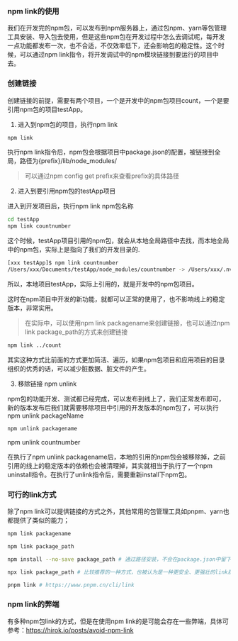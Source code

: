 ### npm link的使用

我们在开发完的npm包，可以发布到npm服务器上，通过包npm、yarn等包管理工具安装、导入包去使用，但是这些npm包在开发过程中怎么去调试呢，每开发一点功能都发布一次，也不合适，不仅效率低下，还会影响包的稳定性。这个时候，可以通过npm link指令，将开发调试中的npm模块链接到要运行的项目中去。

### 创建链接

创建链接的前提，需要有两个项目，一个是开发中的npm包项目count，一个是要引用npm包的项目testApp。

1. 进入到npm包的项目，执行npm link

```bash
npm link
```

执行npm link指令后，npm包会根据项目中package.json的配置，被链接到全局，路径为{prefix}/lib/node_modules/<package>

> 可以通过npm config get prefix来查看prefix的具体路径

2. 进入到要引用npm包的testApp项目

进入到开发项目后，执行npm link npm包名称

```bash
cd testApp
npm link countnumber
```

这个时候，testApp项目引用的npm包，就会从本地全局路径中去找，而本地全局中的npm包，实际上是指向了我们的开发目录的.

```bash
[xxx testApp]$ npm link countnumber
/Users/xxx/Documents/testApp/node_modules/countnumber -> /Users/xxx/.nvm/versions/node/v14.16.0/lib/node_modules/countnumber -> /Users/xxx/Documents/count
```

所以，本地项目testApp，实际上引用的，就是开发中的npm包项目。

这时在npm项目中开发的新功能，就都可以正常的使用了，也不影响线上的稳定版本，非常实用。

> 在实际中，可以使用npm link packagename来创建链接，也可以通过npm link package_path的方式来创建链接

```bash
npm link ../count
```

其实这种方式比前面的方式更加简洁、遍历，如果npm包项目和应用项目的目录组织的优秀的话，可以减少脏数据、脏文件的产生。

3. 移除链接 npm unlink

npm包的功能开发、测试都已经完成，可以发布到线上了，我们正常发布即可，新的版本发布后我们就需要移除项目中引用的开发版本的npm包了，可以执行npm unlink packageName

```bash
npm unlink packagename
```

npm unlink countnumber

在执行了npm unlink packagename后，本地的引用的npm包会被移除掉，之前引用的线上的稳定版本的依赖也会被清理掉，其实就相当于执行了一个npm uninstall指令。在执行了unlink指令后，需要重新install下npm包。

### 可行的link方式

除了npm link可以提供链接的方式之外，其他常用的包管理工具如pnpm、yarn也都提供了类似的能力；

```bash
npm link packagename

npm link package_path

npm install --no-save package_path # 通过路径安装，不会在package.json中留下安装路径

npx link package_path # 比较推荐的一种方式，也被认为是一种更安全、更强壮的link版本，https://www.yarnpkg.cn/package/link

pnpm link # https://www.pnpm.cn/cli/link
```

### npm link的弊端

有多种npm包link的方式，但是在使用npm link的是可能会存在一些弊端，具体可参考：https://hirok.io/posts/avoid-npm-link